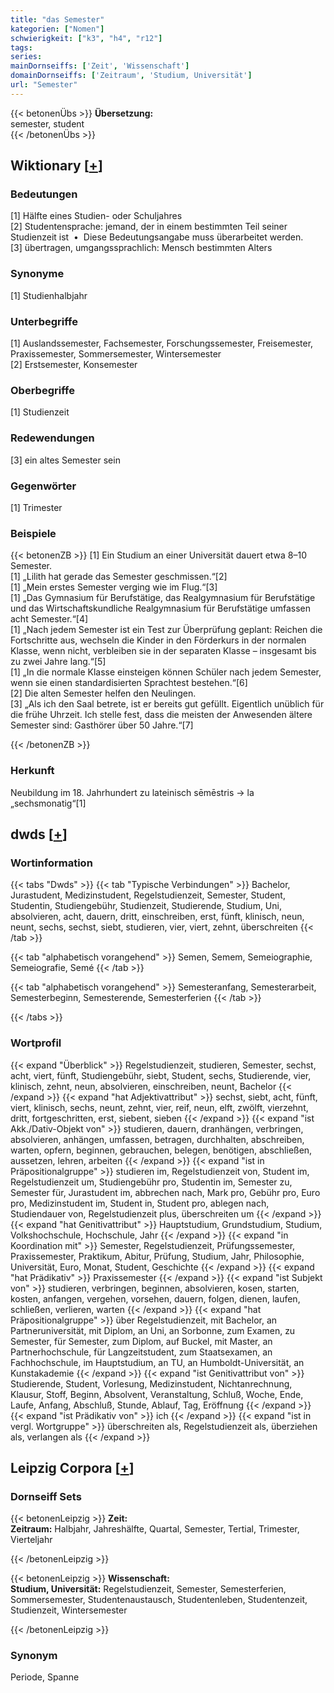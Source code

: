 ```yaml
---
title: "das Semester"
kategorien: ["Nomen"]
schwierigkeit: ["k3", "h4", "r12"]
tags:
series:
mainDornseiffs: ['Zeit', 'Wissenschaft']
domainDornseiffs: ['Zeitraum', 'Studium, Universität']
url: "Semester"
---
```


{{< betonenÜbs >}}
**Übersetzung:**  
semester, student  
{{< /betonenÜbs >}}

## Wiktionary [[+](https://de.wiktionary.org/wiki/Semester)]

### Bedeutungen
[1] Hälfte eines Studien- oder Schuljahres  
[2] Studentensprache: jemand, der in einem bestimmten Teil seiner Studienzeit ist  •  Diese Bedeutungsangabe muss überarbeitet werden.  
[3] übertragen, umgangssprachlich: Mensch bestimmten Alters  

### Synonyme
[1] Studienhalbjahr  

### Unterbegriffe
[1] Auslandssemester, Fachsemester, Forschungssemester, Freisemester, Praxissemester, Sommersemester, Wintersemester  
[2] Erstsemester, Konsemester  

### Oberbegriffe
[1] Studienzeit  

### Redewendungen
[3] ein altes Semester sein  

### Gegenwörter
[1] Trimester  

### Beispiele
{{< betonenZB >}}
[1] Ein Studium an einer Universität dauert etwa 8–10 Semester.  
[1] „Lilith hat gerade das Semester geschmissen.“[2]  
[1] „Mein erstes Semester verging wie im Flug.“[3]  
[1] „Das Gymnasium für Berufstätige, das Realgymnasium für Berufstätige und das Wirtschaftskundliche Realgymnasium für Berufstätige umfassen acht Semester.“[4]  
[1] „Nach jedem Semester ist ein Test zur Überprüfung geplant: Reichen die Fortschritte aus, wechseln die Kinder in den Förderkurs in der normalen Klasse, wenn nicht, verbleiben sie in der separaten Klasse – insgesamt bis zu zwei Jahre lang.“[5]  
[1] „In die normale Klasse einsteigen können Schüler nach jedem Semester, wenn sie einen standardisierten Sprachtest bestehen.“[6]  
[2] Die alten Semester helfen den Neulingen.  
[3] „Als ich den Saal betrete, ist er bereits gut gefüllt. Eigentlich unüblich für die frühe Uhrzeit. Ich stelle fest, dass die meisten der Anwesenden ältere Semester sind: Gasthörer über 50 Jahre.“[7]  

{{< /betonenZB >}}
### Herkunft
Neubildung im 18. Jahrhundert zu lateinisch sēmēstris → la „sechsmonatig“[1]  



## dwds [[+](https://www.dwds.de/wb/Semester)]

### Wortinformation
{{< tabs "Dwds" >}}
{{< tab "Typische Verbindungen" >}}
Bachelor, Jurastudent, Medizinstudent, Regelstudienzeit, Semester, Student, Studentin, Studiengebühr, Studienzeit, Studierende, Studium, Uni, absolvieren, acht, dauern, dritt, einschreiben, erst, fünft, klinisch, neun, neunt, sechs, sechst, siebt, studieren, vier, viert, zehnt, überschreiten
{{< /tab >}}

{{< tab "alphabetisch vorangehend" >}}
Semen, Semem, Semeiographie, Semeiografie, Semé
{{< /tab >}}

{{< tab "alphabetisch vorangehend" >}}
Semesteranfang, Semesterarbeit, Semesterbeginn, Semesterende, Semesterferien
{{< /tab >}}

{{< /tabs >}}

### Wortprofil
{{< expand "Überblick" >}} Regelstudienzeit, studieren, Semester, sechst, acht, viert, fünft, Studiengebühr, siebt, Student, sechs, Studierende, vier, klinisch, zehnt, neun, absolvieren, einschreiben, neunt, Bachelor {{< /expand >}}
{{< expand "hat Adjektivattribut" >}} sechst, siebt, acht, fünft, viert, klinisch, sechs, neunt, zehnt, vier, reif, neun, elft, zwölft, vierzehnt, dritt, fortgeschritten, erst, siebent, sieben {{< /expand >}}
{{< expand "ist Akk./Dativ-Objekt von" >}} studieren, dauern, dranhängen, verbringen, absolvieren, anhängen, umfassen, betragen, durchhalten, abschreiben, warten, opfern, beginnen, gebrauchen, belegen, benötigen, abschließen, aussetzen, lehren, arbeiten {{< /expand >}}
{{< expand "ist in Präpositionalgruppe" >}} studieren im, Regelstudienzeit von, Student im, Regelstudienzeit um, Studiengebühr pro, Studentin im, Semester zu, Semester für, Jurastudent im, abbrechen nach, Mark pro, Gebühr pro, Euro pro, Medizinstudent im, Student in, Student pro, ablegen nach, Studiendauer von, Regelstudienzeit plus, überschreiten um {{< /expand >}}
{{< expand "hat Genitivattribut" >}} Hauptstudium, Grundstudium, Studium, Volkshochschule, Hochschule, Jahr {{< /expand >}}
{{< expand "in Koordination mit" >}} Semester, Regelstudienzeit, Prüfungssemester, Praxissemester, Praktikum, Abitur, Prüfung, Studium, Jahr, Philosophie, Universität, Euro, Monat, Student, Geschichte {{< /expand >}}
{{< expand "hat Prädikativ" >}} Praxissemester {{< /expand >}}
{{< expand "ist Subjekt von" >}} studieren, verbringen, beginnen, absolvieren, kosen, starten, kosten, anfangen, vergehen, vorsehen, dauern, folgen, dienen, laufen, schließen, verlieren, warten {{< /expand >}}
{{< expand "hat Präpositionalgruppe" >}} über Regelstudienzeit, mit Bachelor, an Partneruniversität, mit Diplom, an Uni, an Sorbonne, zum Examen, zu Semester, für Semester, zum Diplom, auf Buckel, mit Master, an Partnerhochschule, für Langzeitstudent, zum Staatsexamen, an Fachhochschule, im Hauptstudium, an TU, an Humboldt-Universität, an Kunstakademie {{< /expand >}}
{{< expand "ist Genitivattribut von" >}} Studierende, Student, Vorlesung, Medizinstudent, Nichtanrechnung, Klausur, Stoff, Beginn, Absolvent, Veranstaltung, Schluß, Woche, Ende, Laufe, Anfang, Abschluß, Stunde, Ablauf, Tag, Eröffnung {{< /expand >}}
{{< expand "ist Prädikativ von" >}} ich {{< /expand >}}
{{< expand "ist in vergl. Wortgruppe" >}} überschreiten als, Regelstudienzeit als, überziehen als, verlangen als {{< /expand >}}

## Leipzig Corpora [[+](https://corpora.uni-leipzig.de/en/res?word=Semester&corpusId=deu_newscrawl-public_2018)]

### Dornseiff Sets
{{< betonenLeipzig >}}
**Zeit:**  
**Zeitraum:** Halbjahr, Jahreshälfte, Quartal, Semester, Tertial, Trimester, Vierteljahr  

{{< /betonenLeipzig >}}


{{< betonenLeipzig >}}
**Wissenschaft:**  
**Studium, Universität:** Regelstudienzeit, Semester, Semesterferien, Sommersemester, Studentenaustausch, Studentenleben, Studentenzeit, Studienzeit, Wintersemester  

{{< /betonenLeipzig >}}

### Synonym
Periode, Spanne

